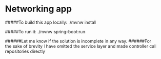 # Networking app

#####To build this app locally:
    ./mvnw install
   
#####To run it:
    ./mvnw spring-boot:run
    
######Let me know if the solution is incomplete in any way. 
######For the sake of brevity I have omitted the service layer and made controller call repositories directly